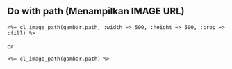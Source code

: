 ## Do with path (Menampilkan IMAGE URL)

	<%= cl_image_path(gambar.path, :width => 500, :height => 500, :crop => :fill) %>

or

	<%= cl_image_path(gambar.path) %>